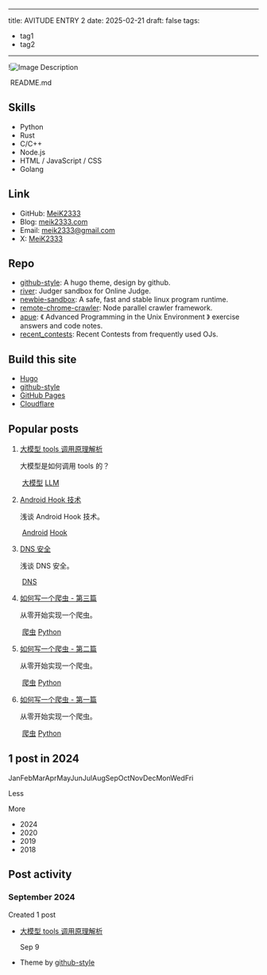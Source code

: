 
---
title: AVITUDE ENTRY 2
date: 2025-02-21
draft: false
tags:
  - tag1
  - tag2
---

!![Image Description](/images/gulf-of-mexico.jpg)

 README.md

## Skills

- Python
- Rust
- C/C++
- Node.js
- HTML / JavaScript / CSS
- Golang

## Link

- GitHub: [MeiK2333](https://github.com/MeiK2333)
- Blog: [meik2333.com](https://meik2333.com/)
- Email: [meik2333@gmail.com](mailto:meik2333@gmail.com)
- X: [MeiK2333](https://x.com/MeiK2333)

## Repo

- [github-style](https://github.com/MeiK2333/github-style): A hugo theme, design by github.
- [river](https://github.com/MeiK2333/river): Judger sandbox for Online Judge.
- [newbie-sandbox](https://github.com/MeiK2333/newbie-sandbox): A safe, fast and stable linux program runtime.
- [remote-chrome-crawler](https://github.com/MeiK2333/remote-chrome-crawler): Node parallel crawler framework.
- [apue](https://github.com/MeiK2333/apue): 《 Advanced Programming in the Unix Environment 》 exercise answers and code notes.
- [recent_contests](https://github.com/MeiK2333/recent_contests): Recent Contests from frequently used OJs.

## Build this site

- [Hugo](https://gohugo.io/)
- [github-style](https://github.com/MeiK2333/github-style)
- [GitHub Pages](https://pages.github.com/)
- [Cloudflare](https://www.cloudflare.com/)

## Popular posts

1. [大模型 tools 调用原理解析](https://meik2333.com/post/llm_tools/)
    
    大模型是如何调用 tools 的？
    
     [大模型](https://meik2333.com/tags/%E5%A4%A7%E6%A8%A1%E5%9E%8B) [LLM](https://meik2333.com/tags/llm)
    
2. [Android Hook 技术](https://meik2333.com/post/android-hook/)
    
    浅谈 Android Hook 技术。
    
     [Android](https://meik2333.com/tags/android) [Hook](https://meik2333.com/tags/hook)
    
3. [DNS 安全](https://meik2333.com/post/dns-security/)
    
    浅谈 DNS 安全。
    
     [DNS](https://meik2333.com/tags/dns)
    
4. [如何写一个爬虫 - 第三篇](https://meik2333.com/post/crawler3/)
    
    从零开始实现一个爬虫。
    
     [爬虫](https://meik2333.com/tags/%E7%88%AC%E8%99%AB) [Python](https://meik2333.com/tags/python)
    
5. [如何写一个爬虫 - 第二篇](https://meik2333.com/post/crawler2/)
    
    从零开始实现一个爬虫。
    
     [爬虫](https://meik2333.com/tags/%E7%88%AC%E8%99%AB) [Python](https://meik2333.com/tags/python)
    
6. [如何写一个爬虫 - 第一篇](https://meik2333.com/post/crawler1/)
    
    从零开始实现一个爬虫。
    
     [爬虫](https://meik2333.com/tags/%E7%88%AC%E8%99%AB) [Python](https://meik2333.com/tags/python)
    

## 1 post in 2024

JanFebMarAprMayJunJulAugSepOctNovDecMonWedFri

Less

More

- 2024
- 2020
- 2019
- 2018

## Post activity

### September 2024

Created 1 post

- [大模型 tools 调用原理解析](https://meik2333.com/post/llm_tools/)
    
    Sep 9

[](https://meik2333.com/ "GitHub")

- Theme by [github-style](https://github.com/MeiK2333/github-style)
